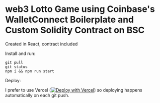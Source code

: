 # web3 Lotto Game using Coinbase's WalletConnect Boilerplate and Custom Solidity Contract on BSC
Created in React, contract included

Install and run:

```
git pull
git status
npm i && npm run start
```

Deploy:

I prefer to use Vercel ([![Deploy with Vercel](https://vercel.com/button)](https://vercel.com/new/clone?repository-url=https%3A%2F%2Fgithub.com%2Fmaschultz%2Fweb3-Lotto-Game-using-Coinbase-s-WalletConnect-Boilerplate-and-Custom-Solidity-Contract-on-BSC)) so deploying happens automatically on each git push.
